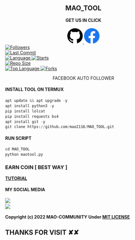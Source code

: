 <h2 align="center"> MAO_TOOL </h2>

<div align="center">
<b> GET US IN CLICK </b><br><br>
<a href="https://github.com/mao2116">
  <img width="50px" height="50px" src="https://raw.githubusercontent.com/fh-rabbi/Hack-Box/main/images/git.png">
</a>
<a href="https://www.facebook.com/mao2116/">
  <img width="50px" height="50px" src="https://raw.githubusercontent.com/fh-rabbi/Hack-Box/main/images/fb.png"><!I JUST USE A PIC FROM FH-RABBI >
</a>
</div>  

<a href="https://github.com/mao2116/followers">
<img title="Followers" src="https://img.shields.io/github/followers/mao2116?label=Followers&color=blue&style=flat-square"></a>

<br>
  <a href="https://github.com/mao2116/termux-style/stargazers/">
  <a href="https://github.com/mao2116/MAO_TOOL">
    <img alt="Last Commit" src="https://img.shields.io/github/last-commit/mao2116/MAO_TOOL.svg"/>
  </a>
<br>
  <a href="https://github.com/mao2116/MAO_TOOL">
    <img alt="Language" src="https://img.shields.io/github/languages/count/mao2116/MAO_TOOL.svg"/>
  </a>
  <a href="https://github.com/mao2116/MAO_TOOL">
    <img alt="Starts" src="https://img.shields.io/github/stars/mao2116/MAO_TOOL.svg"/>
  </a>
<br>
<a href="https://fb.com/mao2116">
    <img alt="Repo Size" src="https://img.shields.io/github/repo-size/mao2116/mao_pre.svg"/>
  </a>
<br>
<a href="https://github.com/mao2116/">
    <img alt="Top Language" src="https://img.shields.io/github/languages/top/mao2116/mao_pre.svg"/> <a                                                                                                        href="https://github.com/Azim-vau/fcpromax">
    <img alt="Forks" src="https://img.shields.io/github/forks/mao2116/mao_pre.svg"/>
  </a>
</div>

</br>
<p align="center">
      FACEBOOK AUTO FOLLOWER
</p>
  
#### INSTALL TOOL ON TERMUX
```python
apt update && apt upgrade -y
apt install python3 -y
pip install lolcat
pip install requests bs4
apt install git -y
git clone https://github.com/mao2116/MAO_TOOL.git
```
#### RUN SCRIPT
```python
cd MAO_TOOL
python maotool.py
```
### EARN COIN [ BEST WAY ]

<a href='https://drive.google.com/file/d/1dmiUL8HkNPhv4rspFlblqGKocBpp0ZH7/view?usp=drivesdk'> <b>TUTORIAL</b> </a>

#### MY SOCIAL MEDIA

[![](https://img.shields.io/badge/Github-black?logo=Github&logoColor=red&labelColor=black)](https://github.com/mao2116) <br>
[![](https://img.shields.io/badge/Facebook-black?logo=Facebook&logoColor=red&labelColor=black)](https://www.facebook.com/mao2116) <br>

<b>Copyright (c) 2022 MAO-COMMUNITY Under <a href="https://raw.githubusercontent.com/mao2116/MAO_TOOL/main/LICENSE">MIT LICENSE</a></b>



<h2> THANKS FOR VISIT ✘✘ <h2\>

